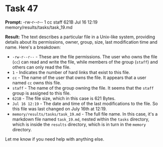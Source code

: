 # Task 47

**Prompt:** -rw-r--r--  1 cc  staff   621B Jul 16 12:19 memory/results/tasks/task_19.md

**Result:**
The text describes a particular file in a Unix-like system, providing details about its permissions, owner, group, size, last modification time and name. Here's a breakdown:

- `-rw-r--r--` - These are the file permissions. The user who owns the file (`cc`) can read and write the file, while members of the group (`staff`) and others can only read the file.
- `1` - Indicates the number of hard links that exist to this file.
- `cc` - The name of the user that owns the file. It appears that a user named `cc` owns this file.
- `staff` - The name of the group owning the file. It seems that the `staff` group is assigned to this file.
- `621B` - The file size, which in this case is 621 Bytes.
- `Jul 16 12:19` - The date and time of the last modifications to the file. So this file was last changed on July 16th at 12:19.
- `memory/results/tasks/task_19.md` - The full file name. In this case, it's a markdown file named `task_19.md`, nested within the `tasks` directory, which is inside the `results` directory, which is in turn in the `memory` directory.

Let me know if you need help with anything else.

